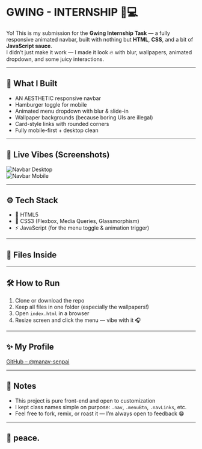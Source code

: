 # GWING - INTERNSHIP 🔧💻

Yo! This is my submission for the **Gwing Internship Task** — a fully responsive animated navbar, built with nothing but **HTML**, **CSS**, and a bit of **JavaScript sauce**.  
I didn’t just make it work — I made it look 🔥 with blur, wallpapers, animated dropdown, and some juicy interactions.

---

## 🧠 What I Built

- AN AESTHETIC responsive navbar  
- Hamburger toggle for mobile  
- Animated menu dropdown with blur & slide-in  
- Wallpaper backgrounds (because boring UIs are illegal)  
- Card-style links with rounded corners  
- Fully mobile-first + desktop clean

---

## 🎨 Live Vibes (Screenshots)

![Navbar Desktop](./preview-desktop.png)  
![Navbar Mobile](./preview-mobile.png)



---

## ⚙️ Tech Stack

- 🧱 HTML5  
- 🎨 CSS3 (Flexbox, Media Queries, Glassmorphism)  
- ⚡ JavaScript (for the menu toggle & animation trigger)

---

## 📁 Files Inside


---

## 🛠️ How to Run

1. Clone or download the repo
2. Keep all files in one folder (especially the wallpapers!)
3. Open `index.html` in a browser
4. Resize screen and click the menu — vibe with it 🎧

---

## ✨ My Profile

[GitHub – @manav-senpai](https://github.com/manav-senpai)

---

## 🧃 Notes

- This project is pure front-end and open to customization  
- I kept class names simple on purpose: `.nav`, `.menuBtn`, `.navLinks`, etc.  
- Feel free to fork, remix, or roast it — I’m always open to feedback 😁

---

## 🐰 peace.


